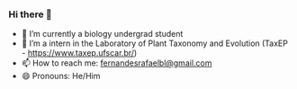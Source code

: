 ### Hi there 👋

- 🔭 I’m currently a biology undergrad student
- 🌱 I’m a intern in the Laboratory of Plant Taxonomy and Evolution (TaxEP - https://www.taxep.ufscar.br/)
- 📫 How to reach me: fernandesrafaelbl@gmail.com
- 😄 Pronouns: He/Him
